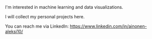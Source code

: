I'm interested in machine learning and data visualizations.

I will collect my personal projects here.

You can reach me via LinkedIn:
https://www.linkedin.com/in/ainonen-aleksi10/
